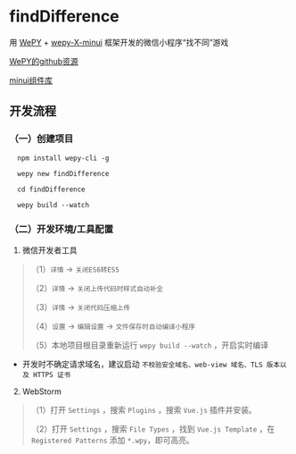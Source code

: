 # findDifference

  用 [WePY](https://tencent.github.io/wepy/document.html#/) + [wepy-X-minui](https://github.com/jimmyrogue/wepy-X-minui) 框架开发的微信小程序“找不同”游戏

  [WePY的github资源](https://github.com/Tencent/wepy)
  
  [minui组件库](https://meili.github.io/min/docs/minui/index.html)

## 开发流程

### （一）创建项目

  ```
    npm install wepy-cli -g
    
    wepy new findDifference
    
    cd findDifference
    
    wepy build --watch
  ```
  
### （二）开发环境/工具配置

1. 微信开发者工具

  >（1）`详情` -> `关闭ES6转ES5`
  >
  >（2）`详情` -> `关闭上传代码时样式自动补全`
  >
  >（3）`详情` -> `关闭代码压缩上传`
  >
  >（4）`设置` -> `编辑设置` -> `文件保存时自动编译小程序`
  >
  >（5）本地项目根目录重新运行 `wepy build --watch` ，开启实时编译

* 开发时不确定请求域名，建议启动 `不校验安全域名、web-view 域名、TLS 版本以及 HTTPS 证书`

2. WebStorm

  >（1）打开 `Settings` ，搜索 `Plugins` ，搜索 `Vue.js` 插件并安装。
  >
  >（2）打开 `Settings` ，搜索 `File Types` ，找到 `Vue.js Template` ，在 `Registered Patterns` 添加 `*.wpy`，即可高亮。


